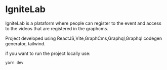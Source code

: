 # IgniteLab

IgniteLab is a plataform where people can register to the event and access to the videos that are registered in the graphcms.

Project developed using ReactJS,Vite,GraphCms,Graphql,Graphql codegen generator, tailwind.

if you want to run the project locally use: 

```
yarn dev
```
